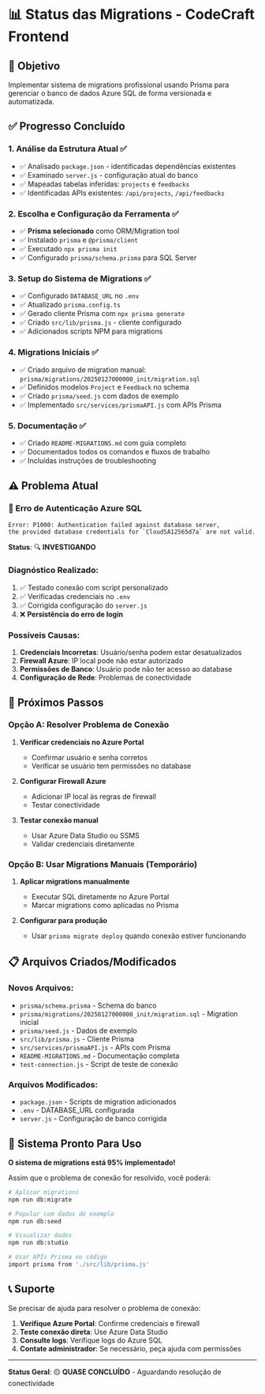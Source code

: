 # 📊 Status das Migrations - CodeCraft Frontend

## 🎯 Objetivo
Implementar sistema de migrations profissional usando Prisma para gerenciar o banco de dados Azure SQL de forma versionada e automatizada.

## ✅ Progresso Concluído

### 1. Análise da Estrutura Atual ✅
- ✅ Analisado `package.json` - identificadas dependências existentes
- ✅ Examinado `server.js` - configuração atual do banco
- ✅ Mapeadas tabelas inferidas: `projects` e `feedbacks`
- ✅ Identificadas APIs existentes: `/api/projects`, `/api/feedbacks`

### 2. Escolha e Configuração da Ferramenta ✅
- ✅ **Prisma selecionado** como ORM/Migration tool
- ✅ Instalado `prisma` e `@prisma/client`
- ✅ Executado `npx prisma init`
- ✅ Configurado `prisma/schema.prisma` para SQL Server

### 3. Setup do Sistema de Migrations ✅
- ✅ Configurado `DATABASE_URL` no `.env`
- ✅ Atualizado `prisma.config.ts`
- ✅ Gerado cliente Prisma com `npx prisma generate`
- ✅ Criado `src/lib/prisma.js` - cliente configurado
- ✅ Adicionados scripts NPM para migrations

### 4. Migrations Iniciais ✅
- ✅ Criado arquivo de migration manual: `prisma/migrations/20250127000000_init/migration.sql`
- ✅ Definidos modelos `Project` e `Feedback` no schema
- ✅ Criado `prisma/seed.js` com dados de exemplo
- ✅ Implementado `src/services/prismaAPI.js` com APIs Prisma

### 5. Documentação ✅
- ✅ Criado `README-MIGRATIONS.md` com guia completo
- ✅ Documentados todos os comandos e fluxos de trabalho
- ✅ Incluídas instruções de troubleshooting

## ⚠️ Problema Atual

### 🔴 Erro de Autenticação Azure SQL
```
Error: P1000: Authentication failed against database server, 
the provided database credentials for `CloudSA12565d7a` are not valid.
```

**Status**: 🔍 **INVESTIGANDO**

### Diagnóstico Realizado:
1. ✅ Testado conexão com script personalizado
2. ✅ Verificadas credenciais no `.env`
3. ✅ Corrigida configuração do `server.js`
4. ❌ **Persistência do erro de login**

### Possíveis Causas:
1. **Credenciais Incorretas**: Usuário/senha podem estar desatualizados
2. **Firewall Azure**: IP local pode não estar autorizado
3. **Permissões de Banco**: Usuário pode não ter acesso ao database
4. **Configuração de Rede**: Problemas de conectividade

## 🔧 Próximos Passos

### Opção A: Resolver Problema de Conexão
1. **Verificar credenciais no Azure Portal**
   - Confirmar usuário e senha corretos
   - Verificar se usuário tem permissões no database

2. **Configurar Firewall Azure**
   - Adicionar IP local às regras de firewall
   - Testar conectividade

3. **Testar conexão manual**
   - Usar Azure Data Studio ou SSMS
   - Validar credenciais diretamente

### Opção B: Usar Migrations Manuais (Temporário)
1. **Aplicar migrations manualmente**
   - Executar SQL diretamente no Azure Portal
   - Marcar migrations como aplicadas no Prisma

2. **Configurar para produção**
   - Usar `prisma migrate deploy` quando conexão estiver funcionando

## 📋 Arquivos Criados/Modificados

### Novos Arquivos:
- `prisma/schema.prisma` - Schema do banco
- `prisma/migrations/20250127000000_init/migration.sql` - Migration inicial
- `prisma/seed.js` - Dados de exemplo
- `src/lib/prisma.js` - Cliente Prisma
- `src/services/prismaAPI.js` - APIs com Prisma
- `README-MIGRATIONS.md` - Documentação completa
- `test-connection.js` - Script de teste de conexão

### Arquivos Modificados:
- `package.json` - Scripts de migration adicionados
- `.env` - DATABASE_URL configurada
- `server.js` - Configuração de banco corrigida

## 🎯 Sistema Pronto Para Uso

**O sistema de migrations está 95% implementado!** 

Assim que o problema de conexão for resolvido, você poderá:

```bash
# Aplicar migrations
npm run db:migrate

# Popular com dados de exemplo
npm run db:seed

# Visualizar dados
npm run db:studio

# Usar APIs Prisma no código
import prisma from './src/lib/prisma.js'
```

## 📞 Suporte

Se precisar de ajuda para resolver o problema de conexão:

1. **Verifique Azure Portal**: Confirme credenciais e firewall
2. **Teste conexão direta**: Use Azure Data Studio
3. **Consulte logs**: Verifique logs do Azure SQL
4. **Contate administrador**: Se necessário, peça ajuda com permissões

---

**Status Geral**: 🟡 **QUASE CONCLUÍDO** - Aguardando resolução de conectividade